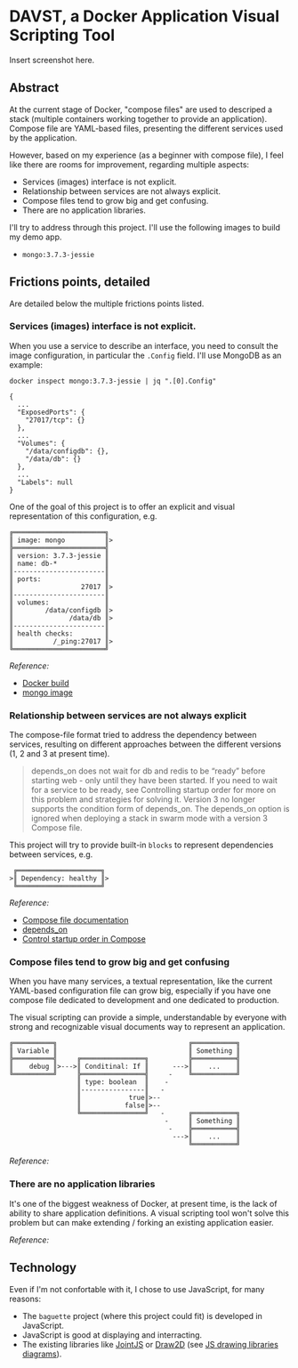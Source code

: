 # DAVST, a Docker Application Visual Scripting Tool

Insert screenshot here.

## Abstract

At the current stage of Docker, "compose files" are used to descriped a stack (multiple containers working together to provide an application). Compose file are YAML-based files, presenting the different services used by the application.

However, based on my experience (as a beginner with compose file), I feel like there are rooms for improvement, regarding multiple aspects:

- Services (images) interface is not explicit.
- Relationship between services are not always explicit.
- Compose files tend to grow big and get confusing.
- There are no application libraries.

I'll try to address through this project. I'll use the following images to build my demo app.

- `mongo:3.7.3-jessie`

## Frictions points, detailed

Are detailed below the multiple frictions points listed.

### Services (images) interface is not explicit.

When you use a service to describe an interface, you need to consult the image configuration, in particular the `.Config` field. I'll use MongoDB as an example:

`docker inspect mongo:3.7.3-jessie | jq ".[0].Config"`

```
{
  ...
  "ExposedPorts": {
    "27017/tcp": {}
  },
  ...
  "Volumes": {
    "/data/configdb": {},
    "/data/db": {}
  },
  ...
  "Labels": null
}
```

One of the goal of this project is to offer an explicit and visual representation of this configuration, e.g.

```
╔═══════════════════════╗
║ image: mongo          ║>
╠═══════════════════════╣
║ version: 3.7.3-jessie ║
║ name: db-*            ║
║-----------------------║
║ ports:                ║
║                 27017 ║>
║-----------------------║
║ volumes:              ║
║        /data/configdb ║>
║              /data/db ║>
║-----------------------║
║ health checks:        ║
║          /_ping:27017 ║>
╚═══════════════════════╝
```

_Reference:_
- [Docker build](https://docs.docker.com/engine/reference/builder)
- [mongo image](https://hub.docker.com/_/mongo/)

### Relationship between services are not always explicit

The compose-file format tried to address the dependency between services, resulting on different approaches between the different versions (1, 2 and 3 at present time).

> depends_on does not wait for db and redis to be “ready” before starting web - only until they have been started. If you need to wait for a service to be ready, see Controlling startup order for more on this problem and strategies for solving it.
> Version 3 no longer supports the condition form of depends_on.
> The depends_on option is ignored when deploying a stack in swarm mode with a version 3 Compose file.

This project will try to provide built-in `blocks` to represent dependencies between services, e.g.

```
 ╔═════════════════════╗
>║ Dependency: healthy ║>
 ╚═════════════════════╝
```

_Reference:_

- [Compose file documentation](https://docs.docker.com/compose/compose-file)
- [depends_on](https://docs.docker.com/compose/compose-file/#depends_on)
- [Control startup order in Compose](https://docs.docker.com/compose/startup-order)


### Compose files tend to grow big and get confusing

When you have many services, a textual representation, like the current YAML-based configuration file can grow big, especially if you have one compose file dedicated to development and one dedicated to production.

The visual scripting can provide a simple, understandable by everyone with strong and recognizable visual documents way to represent an application.


```
╔══════════╗                                 ╔═══════════╗
║ Variable ║                                 ║ Something ║
╠══════════╣     ╔════════════════╗          ╠═══════════╣
║    debug ║>--->║ Conditinal: If ║      --->║    ...    ║
╚══════════╝     ╠════════════════╣     -    ╚═══════════╝
                 ║ type: boolean  ║    -
                 ║----------------║   -
                 ║            true║>--
                 ║           false║>--
                 ╚════════════════╝   -      ╔═══════════╗
                                       -     ║ Something ║
                                        -    ╠═══════════╣
                                         --->║    ...    ║
                                             ╚═══════════╝
```

_Reference:_

### There are no application libraries

It's one of the biggest weakness of Docker, at present time, is the lack of ability to share application definitions. A visual scripting tool won't solve this problem but can make extending / forking an existing application easier.

_Reference:_

## Technology

Even if I'm not confortable with it, I chose to use JavaScript, for many reasons:

- The `baguette` project (where this project could fit) is developed in JavaScript.
- JavaScript is good at displaying and interracting.
- The existing libraries like [JointJS](https://jointjs.com) or [Draw2D](http://www.draw2d.org/draw2d) (see [JS drawing libraries diagrams](https://modeling-languages.com/javascript-drawing-libraries-diagrams)).
